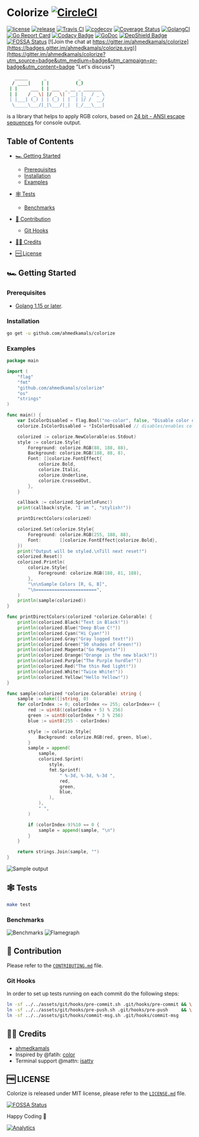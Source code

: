 Colorize [![CircleCI](https://circleci.com/gh/ahmedkamals/colorize.svg?style=svg)](https://circleci.com/gh/ahmedkamals/colorize "Build Status")
========

[![license](https://img.shields.io/github/license/mashape/apistatus.svg)](LICENSE  "License")
[![release](https://img.shields.io/github/v/release/ahmedkamals/colorize.svg)](https://github.com/ahmedkamals/colorize/releases/latest "Release")
[![Travis CI](https://travis-ci.org/ahmedkamals/colorize.svg)](https://travis-ci.org/ahmedkamals/colorize "Cross Build Status [Linux, OSx]")
[![codecov](https://codecov.io/gh/ahmedkamals/colorize/branch/master/graph/badge.svg)](https://codecov.io/gh/ahmedkamals/colorize "Code Coverage")
[![Coverage Status](https://coveralls.io/repos/github/ahmedkamals/colorize/badge.svg?branch=master)](https://coveralls.io/github/ahmedkamals/colorize?branch=master  "Code Coverage")
[![GolangCI](https://golangci.com/badges/github.com/ahmedkamals/colorize.svg?style=flat-square)](https://golangci.com/r/github.com/ahmedkamals/colorize "Code Coverage")
[![Go Report Card](https://goreportcard.com/badge/github.com/ahmedkamals/colorize)](https://goreportcard.com/report/github.com/ahmedkamals/colorize  "Go Report Card")
[![Codacy Badge](https://app.codacy.com/project/badge/Grade/3c3a84678b4048d29d94f008a985164a)](https://www.codacy.com/manual/ahmedkamals/colorize?utm_source=github.com&amp;utm_medium=referral&amp;utm_content=ahmedkamals/colorize&amp;utm_campaign=Badge_Grade "Code Quality")
[![GoDoc](https://godoc.org/github.com/ahmedkamals/colorize?status.svg)](https://godoc.org/github.com/ahmedkamals/colorize "Documentation")
[![DepShield Badge](https://depshield.sonatype.org/badges/ahmedkamals/colorize/depshield.svg)](https://depshield.github.io "DepShield")
[![FOSSA Status](https://app.fossa.io/api/projects/git%2Bgithub.com%2Fahmedkamals%2Fcolorize.svg?type=shield)](https://app.fossa.io/projects/git%2Bgithub.com%2Fahmedkamals%2Fcolorize?ref=badge_shield "Dependencies")
[![Join the chat at https://gitter.im/ahmedkamals/colorize](https://badges.gitter.im/ahmedkamals/colorize.svg)](https://gitter.im/ahmedkamals/colorize?utm_source=badge&utm_medium=badge&utm_campaign=pr-badge&utm_content=badge "Let's discuss")

```bash
   _____      _            _
  / ____|    | |          (_)
 | |     ___ | | ___  _ __ _ _______
 | |    / _ \| |/ _ \| '__| |_  / _ \
 | |___| (_) | | (_) | |  | |/ /  __/
  \_____\___/|_|\___/|_|  |_/___\___|
```

is a library that helps to apply RGB colors, based on [24 bit - ANSI escape sequences][1] for console output.

Table of Contents
-----------------

*   [🏎️ Getting Started](#-getting-started)

    *   [Prerequisites](#prerequisites)
    *   [Installation](#installation)
    *   [Examples](#examples)

*   [🕸️ Tests](#-tests)

    *   [Benchmarks](#benchmarks)

*   [🤝 Contribution](#-contribution)

    *   [Git Hooks](#git-hooks)

*   [👨‍💻 Credits](#-credits)

*   [🆓 License](#-license)

🏎️ Getting Started
------------------

### Prerequisites

*   [Golang 1.15 or later][2].

### Installation

```bash
go get -u github.com/ahmedkamals/colorize
```

### Examples

```go
package main

import (
	"flag"
	"fmt"
	"github.com/ahmedkamals/colorize"
	"os"
	"strings"
)

func main() {
	var IsColorDisabled = flag.Bool("no-color", false, "Disable color output.")
	colorize.IsColorDisabled = *IsColorDisabled // disables/enables colorized output.

	colorized := colorize.NewColorable(os.Stdout)
	style := colorize.Style{
		Foreground: colorize.RGB(88, 188, 88),
		Background: colorize.RGB(188, 88, 8),
		Font: []colorize.FontEffect{
			colorize.Bold,
			colorize.Italic,
			colorize.Underline,
			colorize.CrossedOut,
		},
	}

	callback := colorized.SprintlnFunc()
	print(callback(style, "I am ", "stylish!"))

	printDirectColors(colorized)

	colorized.Set(colorize.Style{
		Foreground: colorize.RGB(255, 188, 88),
		Font:       []colorize.FontEffect{colorize.Bold},
	})
	print("Output will be styled.\nTill next reset!")
	colorized.Reset()
	colorized.Println(
		colorize.Style{
			Foreground: colorize.RGB(188, 81, 188),
		},
		"\n\nSample Colors [R, G, B]",
		"\n=======================",
	)
	println(sample(colorized))
}

func printDirectColors(colorized *colorize.Colorable) {
	println(colorized.Black("Text in Black!"))
	println(colorized.Blue("Deep Blue C!"))
	println(colorized.Cyan("Hi Cyan!"))
	println(colorized.Gray("Gray logged text!"))
	println(colorized.Green("50 shades of Green!"))
	println(colorized.Magenta("Go Magenta!"))
	println(colorized.Orange("Orange is the new black!"))
	println(colorized.Purple("The Purple hurdle!"))
	println(colorized.Red("The thin Red light!"))
	println(colorized.White("Twice White!"))
	println(colorized.Yellow("Hello Yellow!"))
}

func sample(colorized *colorize.Colorable) string {
	sample := make([]string, 0)
	for colorIndex := 0; colorIndex <= 255; colorIndex++ {
		red := uint8((colorIndex + 5) % 256)
		green := uint8(colorIndex * 3 % 256)
		blue := uint8(255 - colorIndex)

		style := colorize.Style{
			Background: colorize.RGB(red, green, blue),
		}
		sample = append(
			sample,
			colorized.Sprint(
				style,
				fmt.Sprintf(
					" %-3d, %-3d, %-3d ",
					red,
					green,
					blue,
				),
			),
			" ",
		)

		if (colorIndex-9)%10 == 0 {
			sample = append(sample, "\n")
		}
	}

	return strings.Join(sample, "")
}
```

![Sample output](https://github.com/ahmedkamals/colorize/raw/master/assets/img/sample.gif "Sample output")

🕸️ Tests
--------

```bash
make test
```

### Benchmarks

![Benchmarks](https://github.com/ahmedkamals/colorize/raw/master/assets/img/bench.png "Benchmarks")
![Flamegraph](https://github.com/ahmedkamals/colorize/raw/master/assets/img/flamegraph.png "Benchmarks Flamegraph")

🤝 Contribution
---------------

Please refer to the [`CONTRIBUTING.md`](https://github.com/ahmedkamals/colorize/blob/master/CONTRIBUTING.md) file.

### Git Hooks

In order to set up tests running on each commit do the following steps:

```bash
ln -sf ../../assets/git/hooks/pre-commit.sh .git/hooks/pre-commit && \
ln -sf ../../assets/git/hooks/pre-push.sh .git/hooks/pre-push     && \
ln -sf ../../assets/git/hooks/commit-msg.sh .git/hooks/commit-msg
```

👨‍💻 Credits
----------

*   [ahmedkamals][3]
*   Inspired by @fatih: [color](https://github.com/fatih/color)
*   Terminal support @mattn: [isatty](https://github.com/mattn/go-isatty)

🆓 LICENSE
----------

Colorize is released under MIT license, please refer to the [`LICENSE.md`](https://github.com/ahmedkamals/colorize/blob/master/LICENSE.md) file.

[![FOSSA Status](https://app.fossa.io/api/projects/git%2Bgithub.com%2Fahmedkamals%2Fcolorize.svg?type=large)](https://app.fossa.io/projects/git%2Bgithub.com%2Fahmedkamals%2Fcolorize?ref=badge_large)

Happy Coding 🙂

[![Analytics](http://www.google-analytics.com/__utm.gif?utmwv=4&utmn=869876874&utmac=UA-136526477-1&utmcs=ISO-8859-1&utmhn=github.com&utmdt=colorize&utmcn=1&utmr=0&utmp=/ahmedkamals/colorize?utm_source=www.github.com&utm_campaign=colorize&utm_term=colorize&utm_content=colorize&utm_medium=repository&utmac=UA-136526477-1)]()

[1]: https://en.wikipedia.org/wiki/ANSI_escape_code#24-bit "ANSI Escape Sequenece"
[2]: https://golang.org/dl/ "Download Golang"
[3]: https://github.com/ahmedkamals "Author"
